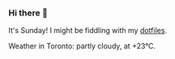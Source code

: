### Hi there :wave:

It's Sunday! I might be fiddling with my [dotfiles](https://github.com/bewuethr/dotfiles).

Weather in Toronto: partly cloudy, at +23°C.
